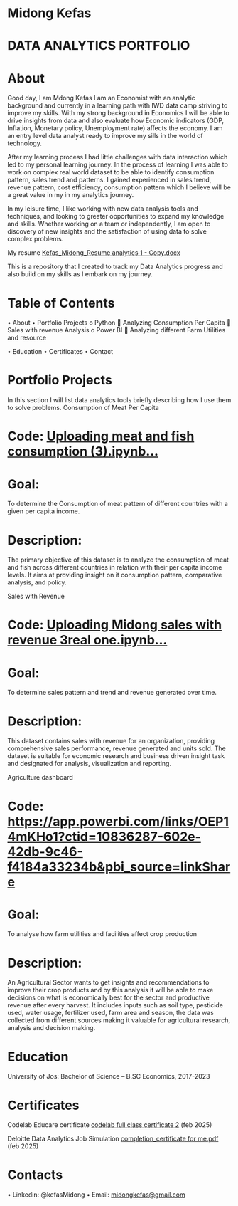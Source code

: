 # Midong Kefas
# DATA ANALYTICS PORTFOLIO
# About
Good day, I am Mdong Kefas I am an Economist with an analytic background and currently in a learning path with IWD data camp striving to improve my skills. With my strong background in Economics I will be able to drive insights from data and also evaluate how Economic indicators (GDP, Inflation, Monetary policy, Unemployment rate) affects the economy. I am an entry level data analyst ready to improve my sills in the world of technology.

After my learning process I had little challenges with data interaction which led to my personal learning journey. In the process of learning I was able to work on complex real world dataset to be able to identify consumption pattern, sales trend and patterns. I gained experienced in sales trend, revenue pattern, cost efficiency, consumption pattern which I believe will be a great value in my in my analytics journey.

In my leisure time, I like working with new data analysis tools and techniques, and looking to greater opportunities to expand my knowledge and skills. Whether working on a team or independently, I am open to discovery of new insights and the satisfaction of using data to solve complex problems.

My resume [Kefas_Midong_Resume analytics 1 - Copy.docx](https://github.com/user-attachments/files/19262907/Kefas_Midong_Resume.analytics.1.-.Copy.docx)


This is a repository that I created to track my Data Analytics progress and also build on my skills as I embark on my journey.

# Table of Contents
•	About
•	Portfolio Projects
o	Python
	Analyzing Consumption Per Capita
	Sales with revenue Analysis
o	Power BI
	Analyzing different Farm Utilities and resource

•	Education
•	Certificates
•	Contact

# Portfolio Projects
In this section I will list data analytics tools briefly describing how I use them to solve problems.
Consumption of Meat Per Capita
# Code: [Uploading meat and fish consumption (3).ipynb…]()

# Goal: 
To determine the Consumption of meat pattern of different countries with a given per capita income.
# Description: 
The primary objective of this dataset is to analyze the consumption of meat and fish across different countries in relation with their per capita income levels. It aims at providing insight on it consumption pattern, comparative analysis, and policy.

Sales with Revenue
# Code: [Uploading Midong sales with revenue 3real one.ipynb…]()
# Goal: 
To determine sales pattern and trend and revenue generated over time.
# Description:
This dataset contains sales with revenue for an organization, providing comprehensive sales performance, revenue generated and units sold. The dataset is suitable for economic research and business driven insight task and designated for analysis, visualization and reporting. 

Agriculture dashboard
# Code:  https://app.powerbi.com/links/OEP14mKHo1?ctid=10836287-602e-42db-9c46-f4184a33234b&pbi_source=linkShare
# Goal:
To analyse how farm utilities and facilities affect crop production
# Description:
An Agricultural Sector wants to get insights and recommendations to improve their crop products and by this analysis it will be able to make decisions on what is economically best for the sector and productive revenue after every harvest. It includes inputs such as soil type, pesticide used, water usage, fertilizer used, farm area and season, the data was collected from different sources making it valuable for agricultural research, analysis and decision making.

# Education
University of Jos: Bachelor of Science – B.SC Economics, 2017-2023

# Certificates
Codelab Educare certificate [codelab full class certificate 2](https://github.com/user-attachments/assets/112b9f87-a0f9-4b3e-9e07-0f190b695378)  (feb 2025)

Deloitte Data Analytics Job Simulation [completion_certificate for me.pdf](https://github.com/user-attachments/files/19251340/completion_certificate.for.me.pdf) (feb 2025)

# Contacts
•	 Linkedin: @kefasMidong
•	Email: midongkefas@gmail.com





